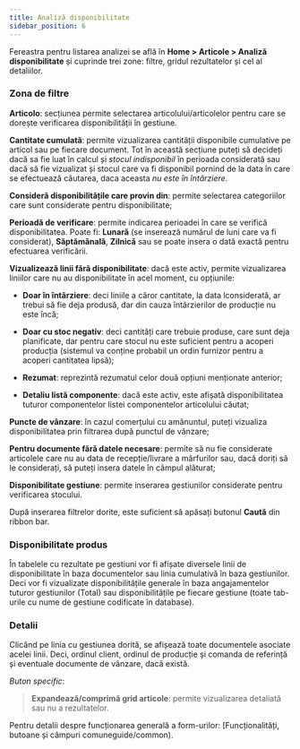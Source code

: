 ```yaml
---
title: Analiză disponibilitate
sidebar_position: 6
---
```


Fereastra pentru listarea analizei se află în **Home > Articole > Analiză disponibilitate** și cuprinde trei zone: filtre, gridul rezultatelor și cel al detaliilor.

### Zona de filtre

**Articolo**: secțiunea permite selectarea articolului/articolelor pentru care se dorește verificarea disponibilității în gestiune.

**Cantitate cumulată**: permite vizualizarea cantității disponibile cumulative pe articol sau pe fiecare document. 
Tot în această secțiune puteți să decideți dacă sa fie luat în calcul și *stocul indisponibil* în perioada considerată sau dacă să fie vizualizat și stocul care va fi disponibil pornind de la data în care se efectuează căutarea, daca aceasta *nu este în întârziere*.

**Consideră disponibilitățile care provin din**: permite selectarea categoriilor care sunt considerate pentru disponibilitate;

**Perioadă de verificare**: permite indicarea perioadei în care se verifică disponibilitatea. Poate fi: **Lunară** (se inserează numărul de luni care va fi considerat), **Săptămânală**, **Zilnică** sau se poate insera o dată exactă pentru efectuarea verificării.

**Vizualizează linii fără disponibilitate**: dacă este activ, permite vizualizarea liniilor care nu au disponibilitate în acel moment, cu opțiunile:

- **Doar în întârziere**: deci liniile a căror cantitate, la data lconsiderată, ar trebui să fie deja produsă, dar din cauza întârzierilor de producție nu este încă;

- **Doar cu stoc negativ**: deci cantități care trebuie produse, care sunt deja planificate, dar pentru care stocul nu este suficient pentru a acoperi producția (sistemul va conține probabil un ordin furnizor pentru a acoperi cantitatea lipsă);

- **Rezumat**: reprezintă rezumatul celor două opțiuni menționate anterior;

- **Detaliu listă componente**: dacă este activ, este afișată disponibilitatea tuturor componentelor listei componentelor articolului căutat;

**Puncte de vânzare**: în cazul comerțului cu amănuntul, puteți vizualiza disponibilitatea prin filtrarea după punctul de vânzare;

**Pentru documente fără datele necesare**: permite să nu fie considerate articolele care nu au data de recepție/livrare a mărfurilor sau, dacă doriți să le considerați, să puteți insera datele în câmpul alăturat;  

**Disponibilitate gestiune**: permite inserarea gestiunilor considerate pentru verificarea stocului.

După inserarea filtrelor dorite, este suficient să apăsați butonul **Caută** din ribbon bar.

### Disponibilitate produs

În tabelele cu rezultate pe gestiuni vor fi afișate diversele linii de disponibilitate în baza documentelor sau linia cumulativă în baza gestiunilor. Deci vor fi vizualizate disponibilitățile generale în baza angajamentelor tuturor gestiunilor (Total) sau disponibilitățile pe fiecare gestiune (toate tab-urile cu nume de gestiune codificate în database).

### Detalii

Clicând pe linia cu gestiunea dorită, se afișează toate documentele asociate acelei linii. Deci, ordinul client, ordinul de producție și comanda de referință și eventuale documente de vânzare, dacă există.

*Buton specific*:
> **Expandează/comprimă grid articole**: permite vizualizarea detaliată sau nu a rezultatelor.

Pentru detalii despre funcționarea generală a form-urilor: [Funcționalități, butoane și câmpuri comuneguide/common).
